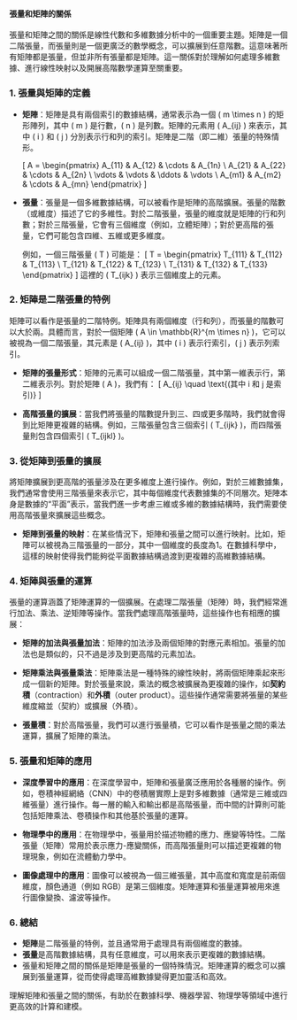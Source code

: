 #### 張量和矩陣的關係

張量和矩陣之間的關係是線性代數和多維數據分析中的一個重要主題。矩陣是一個二階張量，而張量則是一個更廣泛的數學概念，可以擴展到任意階數。這意味著所有矩陣都是張量，但並非所有張量都是矩陣。這一關係對於理解如何處理多維數據、進行線性映射以及開展高階數學運算至關重要。

### 1. **張量與矩陣的定義**
- **矩陣**：矩陣是具有兩個索引的數據結構，通常表示為一個 \( m \times n \) 的矩形陣列，其中 \( m \) 是行數，\( n \) 是列數。矩陣的元素用 \( A_{ij} \) 來表示，其中 \( i \) 和 \( j \) 分別表示行和列的索引。矩陣是二階（即二維）張量的特殊情形。
  
  \[
  A = \begin{pmatrix}
  A_{11} & A_{12} & \cdots & A_{1n} \\
  A_{21} & A_{22} & \cdots & A_{2n} \\
  \vdots & \vdots & \ddots & \vdots \\
  A_{m1} & A_{m2} & \cdots & A_{mn}
  \end{pmatrix}
  \]
  
- **張量**：張量是一個多維數據結構，可以被看作是矩陣的高階擴展。張量的階數（或維度）描述了它的多維性。對於二階張量，張量的維度就是矩陣的行和列數；對於三階張量，它會有三個維度（例如，立體矩陣）；對於更高階的張量，它們可能包含四維、五維或更多維度。

  例如，一個三階張量 \( T \) 可能是：
  \[
  T = \begin{pmatrix}
  T_{111} & T_{112} & T_{113} \\
  T_{121} & T_{122} & T_{123} \\
  T_{131} & T_{132} & T_{133}
  \end{pmatrix}
  \]
  這裡的 \( T_{ijk} \) 表示三個維度上的元素。

### 2. **矩陣是二階張量的特例**

矩陣可以看作是張量的二階特例。矩陣具有兩個維度（行和列），而張量的階數可以大於兩。具體而言，對於一個矩陣 \( A \in \mathbb{R}^{m \times n} \)，它可以被視為一個二階張量，其元素是 \( A_{ij} \)，其中 \( i \) 表示行索引，\( j \) 表示列索引。

- **矩陣的張量形式**：矩陣的元素可以組成一個二階張量，其中第一維表示行，第二維表示列。對於矩陣 \( A \)，我們有：
  \[
  A_{ij} \quad \text{(其中 i 和 j 是索引)}
  \]

- **高階張量的擴展**：當我們將張量的階數提升到三、四或更多階時，我們就會得到比矩陣更複雜的結構。例如，三階張量包含三個索引 \( T_{ijk} \)，而四階張量則包含四個索引 \( T_{ijkl} \)。

### 3. **從矩陣到張量的擴展**

將矩陣擴展到更高階的張量涉及在更多維度上進行操作。例如，對於三維數據集，我們通常會使用三階張量來表示它，其中每個維度代表數據集的不同層次。矩陣本身是數據的“平面”表示，當我們進一步考慮三維或多維的數據結構時，我們需要使用高階張量來擴展這些概念。

- **矩陣到張量的映射**：在某些情況下，矩陣和張量之間可以進行映射。比如，矩陣可以被視為三階張量的一部分，其中一個維度的長度為1。在數據科學中，這樣的映射使得我們能夠從平面數據結構過渡到更複雜的高維數據結構。

### 4. **矩陣與張量的運算**

張量的運算涵蓋了矩陣運算的一個擴展。在處理二階張量（矩陣）時，我們經常進行加法、乘法、逆矩陣等操作。當我們處理高階張量時，這些操作也有相應的擴展：

- **矩陣的加法與張量加法**：矩陣的加法涉及兩個矩陣的對應元素相加。張量的加法也是類似的，只不過是涉及到更高階的元素加法。
  
- **矩陣乘法與張量乘法**：矩陣乘法是一種特殊的線性映射，將兩個矩陣乘起來形成一個新的矩陣。對於張量來說，乘法的概念被擴展為更複雜的操作，如**契約積**（contraction）和**外積**（outer product）。這些操作通常需要將張量的某些維度縮並（契約）或擴展（外積）。

- **張量積**：對於高階張量，我們可以進行張量積，它可以看作是張量之間的乘法運算，擴展了矩陣的乘法。

### 5. **張量和矩陣的應用**

- **深度學習中的應用**：在深度學習中，矩陣和張量廣泛應用於各種層的操作。例如，卷積神經網絡（CNN）中的卷積層實際上是對多維數據（通常是三維或四維張量）進行操作。每一層的輸入和輸出都是高階張量，而中間的計算則可能包括矩陣乘法、卷積操作和其他基於張量的運算。

- **物理學中的應用**：在物理學中，張量用於描述物體的應力、應變等特性。二階張量（矩陣）常用於表示應力-應變關係，而高階張量則可以描述更複雜的物理現象，例如在流體動力學中。

- **圖像處理中的應用**：圖像可以被視為一個三維張量，其中高度和寬度是前兩個維度，顏色通道（例如 RGB）是第三個維度。矩陣運算和張量運算被用來進行圖像變換、濾波等操作。

### 6. **總結**

- **矩陣**是二階張量的特例，並且通常用于處理具有兩個維度的數據。
- **張量**是高階數據結構，具有任意維度，可以用來表示更複雜的數據結構。
- 張量和矩陣之間的關係是矩陣是張量的一個特殊情況。矩陣運算的概念可以擴展到張量運算，從而使得處理高維數據變得更加靈活和高效。
  
理解矩陣和張量之間的關係，有助於在數據科學、機器學習、物理學等領域中進行更高效的計算和建模。
